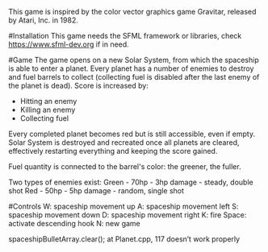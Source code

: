 This game is inspired by the color vector graphics game Gravitar, released by Atari, Inc. in 1982.

#Installation
This game needs the SFML framework or libraries, check https://www.sfml-dev.org if in need.

#Game
The game opens on a new Solar System, from which the spaceship is able to enter a planet. Every planet has a number of enemies to destroy and fuel barrels to collect (collecting fuel is disabled after the last enemy of the planet is dead).
Score is increased by:
- Hitting an enemy
- Killing an enemy
- Collecting fuel

Every completed planet becomes red but is still accessible, even if empty.
Solar System is destroyed and recreated once all planets are cleared, effectively restarting everything and keeping the score gained.

Fuel quantity is connected to the barrel's color: the greener, the fuller.

Two types of enemies exist:
Green 	- 70hp 	- 3hp damage 	- steady, double shot
Red 	- 50hp 	- 5hp damage 	- random, single shot

#Controls
W: 	spaceship movement up
A: 	spaceship movement left
S: 	spaceship movement down
D: 	spaceship movement right
K: 	fire
Space:	activate descending hook
N: 	new game


spaceshipBulletArray.clear(); at Planet.cpp, 117 doesn’t work properly